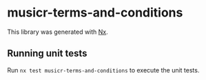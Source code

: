 # musicr-terms-and-conditions

This library was generated with [Nx](https://nx.dev).

## Running unit tests

Run `nx test musicr-terms-and-conditions` to execute the unit tests.
